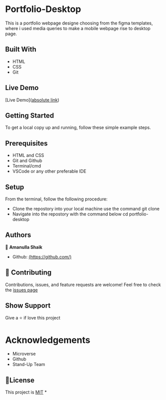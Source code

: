 # Portfolio-Desktop
This is a portfolio webpage designe choosing from the figma templates, where i used media queries to make a mobile webpage rise to desktop page.
## Built With
* HTML
* CSS
* Git

## Live Demo 

[Live Demo]([absolute link](https://amanulla.github.io/Portfolio/))

## Getting Started

To get a local copy up and running, follow these simple example steps.

## Prerequisites
* HTML and CSS
* Git and Github
* Terminal/cmd
* VSCode or any other preferable IDE

## Setup
From the terminal, follow the following procedure:
* Clone the repostory into your local machine
use the command git clone
* Navigate into the repostory with the command below
cd portfolio-desktop

## Authors

👤 **Amanulla Shaik**
* Github: [(https://github.com/)](https://github.com/Amanulla)

## 🤝 Contributing
Contributions, issues, and feature requests are welcome!
Feel free to check the [issues page]([https://github.com/Amanulla/review/issues])
## Show Support
Give a ⭐️ if love this project 
# Acknowledgements
* Microverse
* Github
* Stand-Up Team
## 📝License
This project is [MIT](https://github.com/Carshy/readme-template/blob/master/MIT.md)
* 

